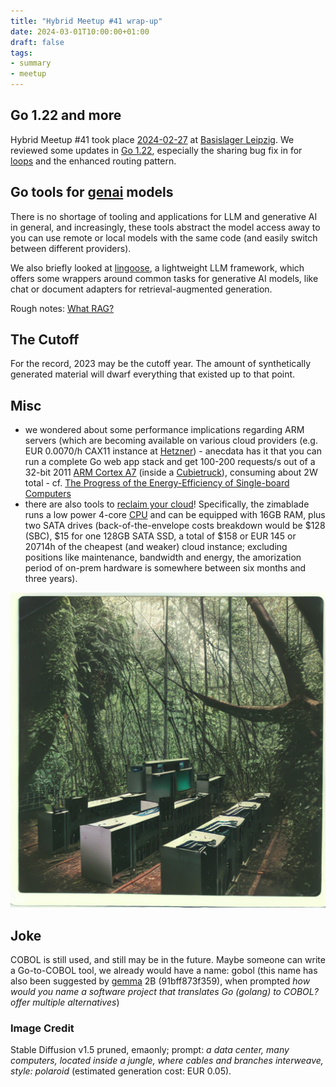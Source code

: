 ```yaml
---
title: "Hybrid Meetup #41 wrap-up"
date: 2024-03-01T10:00:00+01:00
draft: false
tags:
- summary
- meetup
---
```


## Go 1.22 and more

Hybrid Meetup #41 took place
[2024-02-27](https://www.meetup.com/leipzig-golang/events/298066352) at
[Basislager Leipzig](https://www.basislager.co/). We reviewed some updates in
[Go 1.22](https://golang.org/doc/go1.22), especially the sharing bug fix in
for [loops](https://go.dev/wiki/LoopvarExperiment) and the enhanced routing pattern.

## Go tools for [genai](https://en.wikipedia.org/wiki/Generative_artificial_intelligence) models

There is no shortage of tooling and applications for LLM and generative AI in
general, and increasingly, these tools abstract the model access away to you
can use remote or local models with the same code (and easily switch between
different providers).

We also briefly looked at [lingoose](https://lingoose.io/), a lightweight LLM
framework, which offers some wrappers around common tasks for generative AI
models, like chat or document adapters for retrieval-augmented generation.

Rough notes: [What RAG?](https://github.com/miku/whatrag)

## The Cutoff

For the record, 2023 may be the cutoff year. The amount of synthetically
generated material will dwarf everything that existed up to that point.

## Misc

* we wondered about some performance implications regarding ARM servers (which
  are becoming available on various cloud providers (e.g. EUR 0.0070/h CAX11 instance at
[Hetzner](https://www.hetzner.com/cloud/)) - anecdata has it that you can run a
complete Go web app stack and get 100-200 requests/s out of a 32-bit 2011 [ARM
Cortex A7](https://de.wikipedia.org/wiki/Arm_Cortex-A#Arm_Cortex-A7) (inside a
[Cubietruck](https://en.wikipedia.org/wiki/Cubieboard#Cubietruck_(Cubieboard3))), consuming about 2W total - cf. [The Progress of the Energy-Efficiency
of Single-board Computers](https://www.netsys.ovgu.de/netsys_media/publications/NetSys_TR_2018_01.pdf)
* there are also tools to [reclaim your
  cloud](https://www.zimaboard.com/blade/)! Specifically, the zimablade runs a
low power 4-core [CPU](https://ark.intel.com/content/www/us/en/ark/products/95594/intel-celeron-processor-j3455-2m-cache-up-to-2-3-ghz.html) and can be equipped with 16GB RAM, plus two SATA drives
(back-of-the-envelope costs breakdown would be $128 (SBC), $15 for one 128GB
SATA SSD, a total of $158 or EUR 145 or 20714h of the cheapest (and weaker)
cloud instance; excluding positions like maintenance, bandwidth and energy, the
amorization period of on-prem hardware is somewhere between six months and three
years).

![](/images/41-comp-jungle.png)

## Joke

COBOL is still used, and still may be in the future. Maybe someone can write a
Go-to-COBOL tool, we already would have a name: gobol (this name has also been
suggested by
[gemma](https://huggingface.co/docs/transformers/en/model_doc/gemma) 2B (91bff873f359), when
prompted *how would you name a software project that translates Go (golang) to
COBOL? offer multiple alternatives*)

### Image Credit

Stable Diffusion v1.5 pruned, emaonly; prompt: *a data center, many computers,
located inside a jungle, where cables and branches interweave, style: polaroid* (estimated generation cost: EUR 0.05).
